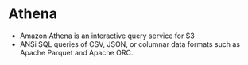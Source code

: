 # Athena

* Amazon Athena is an interactive query service for S3
* ANSi SQL queries of CSV, JSON, or columnar data formats such as Apache Parquet and Apache ORC.
